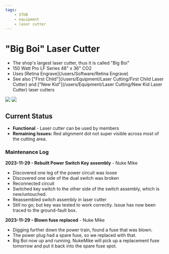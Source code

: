 ```yaml
---
tags:
    - STUB
    - equipment
    - laser cutter
---
```

# "Big Boi"  Laser Cutter

* The shop's largest laser cutter, thus it is called "Big Boi"
* 150 Watt Pro LF Series 48" x 36" CO2
* Uses [Retina Engrave](/users/Software/Retina Engrave)
* See also ["First Child"](/users/Equipment/Laser Cutting/First Child Laser Cutter) and ["New Kid"](/users/Equipment/Laser Cutting/New Kid Laser Cutter) laser cutters

![ ](images/lasercutters/big.boi.far.jpg)
![ ](images/lasercutters/big.boi.close.jpg)

## Current Status

- **Functional** - Laser cutter can be used by members
- **Remaining Issues:** Red alignment dot not super visible across most of the cutting area.
  
### Maintenance Log
**2023-11-29 - Rebuilt Power Switch Key assembly** - Nuke Mike

- Discovered one leg of the power circuit was loose
- Discovered one side of the dual switch was broken
- Reconnected circuit
- Switched key switch to the other side of the switch assembly, which is new/untouched.
- Reassembled switch assembly in laser cutter
- Still no go; but key was tested to work correctly. Issue has now been traced to the ground-fault box.


**2023-11-29 - Blown fuse replaced** - Nuke Mike

- Digging further down the power train, found a fuse that was blown.
- The power plug had a spare fuse, so we replaced with that. 
- Big Boi now up and running. NukeMike will pick up a replacement fuse tomorrow and put it back into the spare fuse spot.

